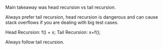 Main takeaway was head recursion vs tail recursion.

Always prefer tail recursion, head recursion is dangerous and can cause stack overflows if you are dealing with big test cases.

Head Recursion: f() + x;
Tail Recursion: x+f();

Always follow tail recursion.